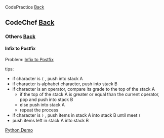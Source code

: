 CodePractice [Back](https://blog.fish-404.icu/CodePractice/)

## CodeChef [Back](https://blog.fish-404.icu/CodePractice/CodeChef/)

### Others [Back](https://blog.fish-404.icu/CodePractice/CodeChef/Others/)

#### Infix to Postfix

Problem: [Infix to Postfix](https://www.codechef.com/LRNDSA02/problems/INPSTFIX)

tips:

  * if character is `(` , push into stack A
  * if character is alphabet character, push into stack B
  * if character is an operator, compare its grade to the top of the stack A
    - if the top of the stack A is greater or equal than the current operator, pop and push into stack B
    - else push into stack A
    - repeat the process
  * if character is `)` , push items in stack A into stack B until meet `(`
  * push items left in stack A into stack B
  
[Python Demo](https://github.com/fish-404/CodePractice/blob/main/CodeChef/Others/Infix%20to%20Postfix/Infix%20to%20Postfix.py)
